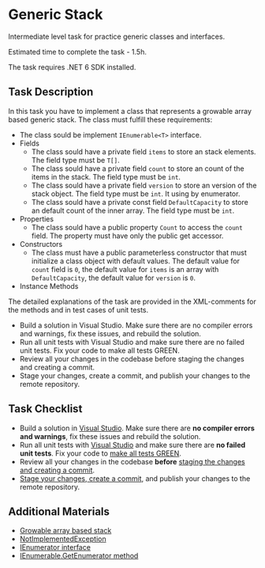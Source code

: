 # Generic Stack

Intermediate level task for practice generic classes and interfaces. 

Estimated time to complete the task - 1.5h.  

The task requires .NET 6 SDK installed.   

## Task Description

In this task you have to implement a class that represents a growable array based generic stack. The class must fulfill these requirements:
- The class sould be implement `IEnumerable<T>` interface.
- Fields
    - The class sould have a private field `items` to store an stack elements. The field type must be `T[]`.
    - The class sould have a private field `count` to store an count of the items in the stack. The field type must be `int`.
    - The class sould have a private field `version` to store an version of the stack object. The field type must be `int`. It using by enumerator.
    - The class sould have a private const field `DefaultCapacity` to store an default count of the inner array. The field type must be `int`. 
- Properties
    - The class sould have a public property `Count` to access the `count` field. The property must have only the public get accessor.
- Constructors
    - The class must have a public parameterless constructor that must initialize a class object with default values. The default value for `count` field is `0`, the default value for `items` is an array with `DefaultCapacity`, the default value for `version` is `0`.
- Instance Methods


The detailed explanations of the task are provided in the XML-comments for the methods and in test cases of unit tests.

- Build a solution in Visual Studio. Make sure there are no compiler errors and warnings, fix these issues, and rebuild the solution.
- Run all unit tests with Visual Studio and make sure there are no failed unit tests. Fix your code to make all tests GREEN.
- Review all your changes in the codebase before staging the changes and creating a commit.
- Stage your changes, create a commit, and publish your changes to the remote repository.


## Task Checklist

* Build a solution in [Visual Studio](https://docs.microsoft.com/en-us/visualstudio/ide/building-and-cleaning-projects-and-solutions-in-visual-studio?view=vs-2019). Make sure there are **no compiler errors and warnings**, fix these issues and rebuild the solution. 
* Run all unit tests with [Visual Studio](https://docs.microsoft.com/en-us/visualstudio/test/run-unit-tests-with-test-explorer?view=vs-2019) and make sure there are **no failed unit tests**. Fix your code to [make all tests GREEN](https://stackoverflow.com/questions/276813/what-is-red-green-testing). 
* Review all your changes in the codebase **before** [staging the changes and creating a commit](https://docs.microsoft.com/en-us/azure/devops/repos/git/commits?view=azure-devops&tabs=visual-studio). 
* [Stage your changes, create a commit](https://docs.microsoft.com/en-us/azure/devops/repos/git/commits?view=azure-devops&tabs=visual-studio), and publish your changes to the remote repository. 


## Additional Materials

* [Growable array based stack](https://www.geeksforgeeks.org/growable-array-based-stack/) 
* [NotImplementedException ](https://docs.microsoft.com/en-us/dotnet/api/system.notimplementedexception?view=net-5.0#:~:text=The%20NotImplementedException%20exception%20indicates%20that,member%20invocation%20from%20your%20code.)
* [IEnumerator interface](https://docs.microsoft.com/en-us/dotnet/api/system.collections.ienumerator?view=net-5.0) 
* [IEnumerable<T>.GetEnumerator method ](https://docs.microsoft.com/en-us/dotnet/api/system.collections.generic.ienumerable-1.getenumerator?view=net-5.0)
